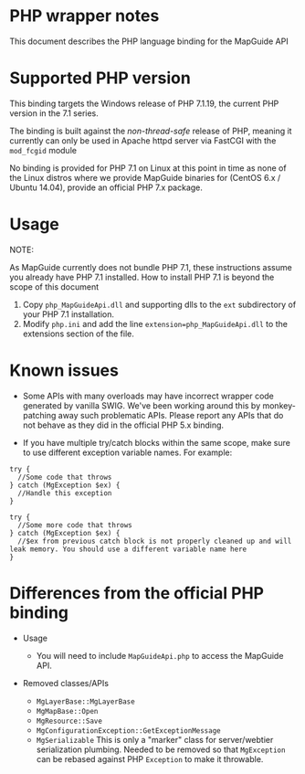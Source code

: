 # PHP wrapper notes

This document describes the PHP language binding for the MapGuide API

# Supported PHP version

This binding targets the Windows release of PHP 7.1.19, the current PHP version in the 7.1 series.

The binding is built against the *non-thread-safe* release of PHP, meaning it currently can only be used in Apache httpd server via FastCGI with the `mod_fcgid` module

No binding is provided for PHP 7.1 on Linux at this point in time as none of the Linux distros where we provide MapGuide binaries for (CentOS 6.x / Ubuntu 14.04), provide an official PHP 7.x package.

# Usage

NOTE: 

As MapGuide currently does not bundle PHP 7.1, these instructions assume you already have PHP 7.1 installed. How to install PHP 7.1 is beyond the scope of this document

1. Copy `php_MapGuideApi.dll` and supporting dlls to the `ext` subdirectory of your PHP 7.1 installation.
2. Modify `php.ini` and add the line `extension=php_MapGuideApi.dll` to the extensions section of the file.

# Known issues

 * Some APIs with many overloads may have incorrect wrapper code generated by vanilla SWIG. We've been working around this by monkey-patching away such problematic APIs. Please report any APIs that do not behave as they did in the official PHP 5.x binding.

 * If you have multiple try/catch blocks within the same scope, make sure to use different exception variable names. For example:

 ```
 try {
   //Some code that throws
 } catch (MgException $ex) {
   //Handle this exception
 }

 try {
   //Some more code that throws
 } catch (MgException $ex) {
   //$ex from previous catch block is not properly cleaned up and will leak memory. You should use a different variable name here
 }
 ```

# Differences from the official PHP binding

 * Usage
   * You will need to include `MapGuideApi.php` to access the MapGuide API.

 * Removed classes/APIs
   * `MgLayerBase::MgLayerBase`
   * `MgMapBase::Open`
   * `MgResource::Save`
   * `MgConfigurationException::GetExceptionMessage`
   * `MgSerializable` This is only a "marker" class for server/webtier serialization plumbing. Needed to be removed so that `MgException` can be rebased against PHP `Exception` to make it throwable.